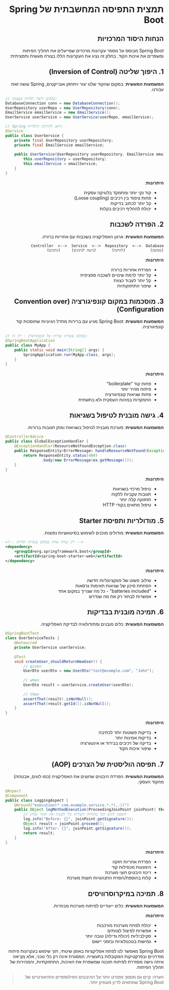<div dir="rtl">

# תמצית התפיסה המחשבתית של Spring Boot

## הנחות היסוד המרכזיות

Spring Boot מבוסס על מספר עקרונות מרכזיים שמייעלים את תהליך הפיתוח ומשפרים את איכות הקוד. בחלק זה נציג את העקרונות הללו בצורה מעשית ותמציתית:

## 1. היפוך שליטה (Inversion of Control)

**המשמעות המעשית**: במקום שהקוד שלנו יצור ויתחזק אובייקטים, Spring עושה זאת עבורנו.

</div>

```java
// במקום ליצור תלויות בעצמנו:
DatabaseConnection conn = new DatabaseConnection();
UserRepository userRepo = new UserRepository(conn);
EmailService emailService = new EmailService();
UserService userService = new UserService(userRepo, emailService);

// Spring דואג להזרקת התלויות:
@Service
public class UserService {
    private final UserRepository userRepository;
    private final EmailService emailService;
    
    public UserService(UserRepository userRepository, EmailService emailService) {
        this.userRepository = userRepository;
        this.emailService = emailService;
    }
}
```

<div dir="rtl">

**היתרונות**:
- קוד נקי יותר ומתמקד בלוגיקה עסקית
- פחות צימוד בין רכיבים (Loose coupling)
- קל יותר לכתוב בדיקות
- יכולת להחליף רכיבים בקלות

## 2. הפרדה לשכבות

**המשמעות המעשית**: ארגון האפליקציה בשכבות עם אחריות ברורה.

```
Controller  <-->  Service  <-->  Repository  <-->  Database
(ממשק)           (לוגיקה)       (גישה לנתונים)     (נתונים)
```

**היתרונות**:
- הפרדת אחריות ברורה
- קל יותר לרמת שינויים לשכבה ספציפית
- קל יותר לעבוד כצוות
- שיפור התחזוקתיות

## 3. מוסכמות במקום קונפיגורציה (Convention over Configuration)

**המשמעות המעשית**: Spring Boot מגיע עם ברירות מחדל הגיוניות שחוסכות קוד קונפיגורציה.

</div>

```java
// במקום עשרות שורות של קונפיגורציה - רק זה:
@SpringBootApplication
public class MyApp {
    public static void main(String[] args) {
        SpringApplication.run(MyApp.class, args);
    }
}
```

<div dir="rtl">

**היתרונות**:
- פחות קוד "boilerplate"
- פיתוח מהיר יותר
- פחות שגיאות קונפיגורציה
- התמקדות במהות העסקית ולא בתשתית

## 4. גישה מובנית לטיפול בשגיאות

**המשמעות המעשית**: מערכת מובנית לטיפול בשגיאות ומתן תגובות ברורות.

</div>

```java
@ControllerAdvice
public class GlobalExceptionHandler {
    @ExceptionHandler(ResourceNotFoundException.class)
    public ResponseEntity<ErrorMessage> handleResourceNotFound(Exception ex) {
        return ResponseEntity.status(404)
                .body(new ErrorMessage(ex.getMessage()));
    }
}
```

<div dir="rtl">

**היתרונות**:
- טיפול מרכזי בשגיאות
- תגובות עקביות ללקוח
- תחזוקה קלה יותר
- טיפול מתאים בקודי HTTP

## 5. מודולריות ותפיסת Starter

**המשמעות המעשית**: מודולים מוכנים לשימוש בסיטואציות נפוצות.

</div>

```xml
<!-- רק שורה אחת במקום עשרות תלויות -->
<dependency>
    <groupId>org.springframework.boot</groupId>
    <artifactId>spring-boot-starter-web</artifactId>
</dependency>
```

<div dir="rtl">

**היתרונות**:
- שילוב פשוט של פונקציונליות חדשה
- הפחתת סיכון של שגיאות תאימות גרסאות
- "batteries included" - כל מה שצריך במקום אחד
- אפשרות לבחור רק את מה שנדרש

## 6. תמיכה מובנית בבדיקות

**המשמעות המעשית**: כלים מובנים ומתודולוגיה לבדיקת האפליקציה.


</div>

```java
@SpringBootTest
class UserServiceTests {
    @Autowired
    private UserService userService;
    
    @Test
    void createUser_shouldReturnNewUser() {
        // given
        UserDto userDto = new UserDto("test@example.com", "John");
        
        // when
        UserDto result = userService.createUser(userDto);
        
        // then
        assertThat(result).isNotNull();
        assertThat(result.getId()).isNotNull();
    }
}
```

<div dir="rtl">

**היתרונות**:
- בדיקות פשוטות יותר לכתיבה
- בדיקות אמינות יותר
- בדיקה של רכיבים בבידוד או אינטגרציה
- שיפור איכות הקוד

## 7. תפיסה הוליסטית של הצרכים (AOP)

**המשמעות המעשית**: הפרדת היבטים שחוצים את האפליקציה (כמו לוגים, אבטחה) מהקוד העסקי.

</div>

```java
@Aspect
@Component
public class LoggingAspect {
    @Around("execution(* com.example.service.*.*(..))")
    public Object logMethodExecution(ProceedingJoinPoint joinPoint) throws Throwable {
        // הוספת לוגים לכל מתודות השירות בלי לשנות את הקוד שלהן
        log.info("Before: {}", joinPoint.getSignature());
        Object result = joinPoint.proceed();
        log.info("After: {}", joinPoint.getSignature());
        return result;
    }
}
```

<div dir="rtl">

**היתרונות**:
- הפרדת אחריות חזקה
- הימנעות מכפילות קוד
- ריכוז היבטים חוצי מערכת
- קלות בהוספת/הסרת התנהגויות חוצות מערכת

## 8. תמיכה במיקרוסרוויסים

**המשמעות המעשית**: כלים ייעודיים לפיתוח מערכות מבוזרות.

**היתרונות**:
- יכולת לפתח מערכות מורכבות
- אפשרות לפיצול לצוותים
- סקילביליות (יכולת גדילה) טובה יותר
- גמישות בטכנולוגיות ובזמני יישום

Spring Boot מאפשר לנו לפתח אפליקציות באופן שיטתי, תוך שימוש בעקרונות פיתוח מודרניים ובפרקטיקות המקובלות בתעשייה. המסגרת אינה רק כלי טכני, אלא מביאה איתה גישה מסודרת לפיתוח תוכנה שמשפרת את האיכות, התחזוקתיות, והמהירות של תהליך הפיתוח.

> הערה: קיים גם מסמך מפורט יותר על ההיבטים הפילוסופיים והתיאורטיים של Spring Boot שמתאים לדיון מעמיק יותר.

</div>